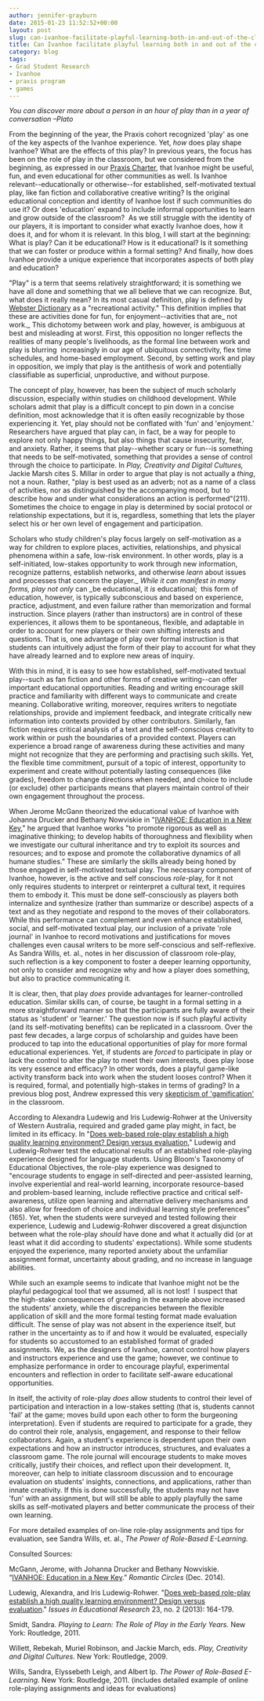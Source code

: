 ```yaml
---
author: jennifer-grayburn
date: 2015-01-23 11:52:52+00:00
layout: post
slug: can-ivanhoe-facilitate-playful-learning-both-in-and-out-of-the-classroom
title: Can Ivanhoe facilitate playful learning both in and out of the classroom?
category: blog
tags:
- Grad Student Research
- Ivanhoe
- praxis program
- games
---
```


_You can discover more about a person in an hour of play than in a year of conversation –Plato_


From the beginning of the year, the Praxis cohort recognized 'play' as one of the key aspects of the Ivanhoe experience. Yet, _how_ does play shape Ivanhoe? What are the effects of this play? In previous years, the focus has been on the role of play in the classroom, but we considered from the beginning, as expressed in our [Praxis Charter](http://praxis.scholarslab.org/charter/charter-2014-2015/), that Ivanhoe might be useful, fun, and even educational for other communities as well. Is Ivanhoe relevant--educationally or otherwise--for established, self-motivated textual play, like fan fiction and collaborative creative writing? Is the original educational conception and identity of Ivanhoe lost if such communities do use it? Or does 'education' expand to include informal opportunities to learn and grow outside of the classroom?  As we still struggle with the identity of our players, it is important to consider what exactly Ivanhoe does, how it does it, and for whom it is relevant. In this blog, I will start at the beginning: What is play? Can it be educational? How is it educational? Is it something that we can foster or produce within a formal setting? And finally, how does Ivanhoe provide a unique experience that incorporates aspects of both play and education?

"Play" is a term that seems relatively straightforward; it is something we have all done and something that we all believe that we can recognize. But, what does it really mean? In its most casual definition, play is defined by [Webster Dictionary](http://www.merriam-webster.com/dictionary/play) as a "recreational activity." This definition implies that these are activities done for fun, for enjoyment--activities that are_ not work._ This dichotomy between work and play, however, is ambiguous at best and misleading at worst. First, this opposition no longer reflects the realities of many people's livelihoods, as the formal line between work and play is blurring  increasingly in our age of ubiquitous connectivity, flex time schedules, and home-based employment. Second, by setting work and play in opposition, we imply that play is the antithesis of work and potentially classifiable as superficial, unproductive, and without purpose.

The concept of play, however, has been the subject of much scholarly discussion, especially within studies on childhood development. While scholars admit that play is a difficult concept to pin down in a concise definition, most acknowledge that it is often easily recognizable by those experiencing it. Yet, play should not be conflated with 'fun' and 'enjoyment.' Researchers have argued that play can, in fact, be a way for people to explore not only happy things, but also things that cause insecurity, fear, and anxiety. Rather, it seems that play--whether scary or fun--is something that needs to be self-motivated, something that provides a sense of control through the choice to participate. In _Play, Creativity and Digital Cultures,_ Jackie Marsh cites S. Millar in order to argue that play is not actually a _thing_, not a noun. Rather, "play is best used as an adverb; not as a name of a class of activities, nor as distinguished by the accompanying mood, but to describe how and under what considerations an action is performed"(211). Sometimes the choice to engage in play is determined by social protocol or relationship expectations, but it is, regardless, something that lets the player select his or her own level of engagement and participation.

Scholars who study children's play focus largely on self-motivation as a way for children to explore places, activities, relationships, and physical phenomena within a safe, low-risk environment. In other words, play is a self-initiated, low-stakes opportunity to work through new information, recognize patterns, establish networks, and otherwise _learn_ about issues and processes that concern the player._ _While it can manifest in many forms, play not only_ can _be educational, it _is_ educational;  this form of education, however, is typically subconscious and based on experience, practice, adjustment, and even failure rather than memorization and formal instruction. Since players (rather than instructors) are in control of these experiences, it allows them to be spontaneous, flexible, and adaptable in order to account for new players or their own shifting interests and questions. That is, one advantage of play over formal instruction is that students can intuitively adjust the form of their play to account for what they have already learned and to explore new areas of inquiry.

With this in mind, it is easy to see how established, self-motivated textual play--such as fan fiction and other forms of creative writing--can offer important educational opportunities. Reading and writing encourage skill practice and familiarity with different ways to communicate and create meaning. Collaborative writing, moreover, requires writers to negotiate relationships, provide and implement feedback, and integrate critically new information into contexts provided by other contributors. Similarly, fan fiction requires critical analysis of a text and the self-conscious creativity to work within or push the boundaries of a provided context. Players can experience a broad range of awareness during these activities and many might not recognize that they are performing and practising such skills. Yet, the flexible time commitment, pursuit of a topic of interest, opportunity to experiment and create without potentially lasting consequences (like grades), freedom to change directions when needed, and choice to include (or exclude) other participants means that players maintain control of their own engagement throughout the process.

When Jerome McGann theorized the educational value of Ivanhoe with Johanna Drucker and Bethany Nowviskie in "[IVANHOE: Education in a New Key](http://www.rc.umd.edu/pedagogies/commons/innovations/IVANHOE.html#session)," he argued that Ivanhoe works "to promote rigorous as well as imaginative thinking; to develop habits of thoroughness and flexibility when we investigate our cultural inheritance and try to exploit its sources and resources; and to expose and promote the collaborative dynamics of all humane studies.” These are similarly the skills already being honed by those engaged in self-motivated textual play. The necessary component of Ivanhoe, however, is the active and self conscious <i>role-</i>play, for it not only requires students to interpret or reinterpret a cultural text, it requires them to embody it. This must be done self-consciously as players both internalize and synthesize (rather than summarize or describe) aspects of a text and as they negotiate and respond to the moves of their collaborators. While this performance can complement and even enhance established, social, and self-motivated textual play, our inclusion of a private 'role journal' in Ivanhoe to record motivations and justifications for moves challenges even causal writers to be more self-conscious and self-reflexive. As Sandra Wills, et. al., notes in her discussion of classroom role-play, such reflection is a key component to foster a deeper learning opportunity, not only to consider and recognize why and how a player does something, but also to practice communicating it.

It is clear, then, that play _does_ provide advantages for learner-controlled education. Similar skills can, of course, be taught in a formal setting in a more straightforward manner so that the participants are fully aware of their status as 'student' or 'learner.' The question now is if such playful activity (and its self-motivating benefits) can be replicated in a classroom. Over the past few decades, a large corpus of scholarship and guides have been produced to tap into the educational opportunities of play for more formal educational experiences. Yet, if students are _forced_ to participate in play or lack the control to alter the play to meet their own interests, does play loose its very essence and efficacy? In other words, does a playful game-like activity transform back into work when the student looses control? When it is required, formal, and potentially high-stakes in terms of grading? In a previous blog post, Andrew expressed this very [skepticism of 'gamification'](http://scholarslab.org/grad-student-research/steps-taken/) in the classroom.

According to Alexandra Ludewig and Iris Ludewig-Rohwer at the University of Western Australia, required and graded game play might, in fact, be limited in its efficacy. In "[Does web-based role-play establish a high quality learning environment? Design versus evaluation](http://www.iier.org.au/iier23/ludewig.pdf)," Ludewig and Ludewig-Rohwer test the educational results of an established role-playing experience designed for language students. Using Bloom's Taxonomy of Educational Objectives, the role-play experience was designed to "encourage students to engage in self-directed and peer-assisted learning, involve experiential and real-world learning, incorporate resource-based and problem-based learning, include reflective practice and critical self-awareness, utilize open learning and alternative delivery mechanisms and also allow for freedom of choice and individual learning style preferences” (165). Yet, when the students were surveyed and tested following their experience, Ludewig and Ludewig-Rohwer discovered a great disjunction between what the role-play _should_ have done and what it actually did (or at least what it did according to students' expectations). While some students enjoyed the experience, many reported anxiety about the unfamiliar assignment format, uncertainty about grading, and no increase in language abilities.

While such an example seems to indicate that Ivanhoe might not be the playful pedagogical tool that we assumed, all is not lost!  I suspect that the high-stake consequences of grading in the example above increased the students' anxiety, while the discrepancies between the flexible application of skill and the more formal testing format made evaluation difficult. The sense of play was not absent in the experience itself, but rather in the uncertainty as to if and how it would be evaluated, especially for students so accustomed to an established format of graded assignments. We, as the designers of Ivanhoe, cannot control how players and instructors experience and use the game; however, we continue to emphasize performance in order to encourage playful, experimental encounters and reflection in order to facilitate self-aware educational opportunities.

In itself, the activity of role-play _does_ allow students to control their level of participation and interaction in a low-stakes setting (that is, students cannot 'fail' at the game; moves build upon each other to form the burgeoning interpretation). Even if students are required to participate for a grade, they do control their role, analysis, engagement, and response to their fellow collaborators. Again, a student's experience is dependent upon their own expectations and how an instructor introduces, structures, and evaluates a classroom game. The role journal will encourage students to make moves critically, justify their choices, and reflect upon their development. It, moreover, can help to initiate classroom discussion and to encourage evaluation on students' insights, connections, and applications, rather than innate creativity. If this is done successfully, the students may not have 'fun' with an assignment, but will still be able to apply playfully the same skills as self-motivated players and better communicate the process of their own learning.

For more detailed examples of on-line role-play assignments and tips for evaluation, see Sandra Wills, et. al., _The Power of Role-Based E-Learning._



Consulted Sources:

McGann, Jerome, with Johanna Drucker and Bethany Nowviskie. “[IVANHOE: Education in a New Key](http://www.rc.umd.edu/pedagogies/commons/innovations/IVANHOE.html#session).” _Romantic Circles_ (Dec. 2014).

Ludewig, Alexandra, and Iris Ludewig-Rohwer. "[Does web-based role-play establish a high quality learning environment? Design versus evaluation](http://www.iier.org.au/iier23/ludewig.pdf)." _Issues in Educational Research_ 23, no. 2 (2013): 164-179.

Smidt, Sandra. _Playing to Learn: The Role of Play in the Early Years._ New York: Routledge, 2011.

Willett, Rebekah, Muriel Robinson, and Jackie March, eds. _Play, Creativity and Digital Cultures._ New York: Routledge, 2009.

Wills, Sandra, Elyssebeth Leigh, and Albert Ip. _The Power of Role-Based E-Learning._ New York: Routledge, 2011. (includes detailed example of online role-playing assignments and ideas for evaluations)
